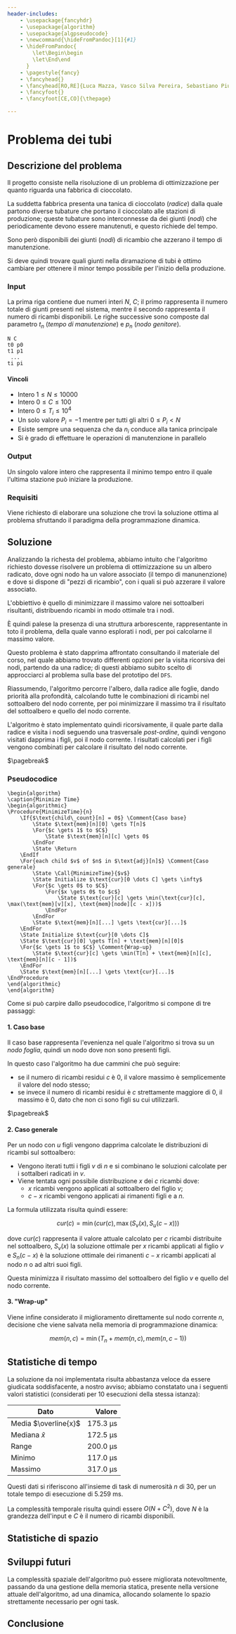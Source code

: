 ```yaml
---
header-includes:
    - \usepackage{fancyhdr}
    - \usepackage{algorithm}
    - \usepackage{algpseudocode}
    - \newcommand{\hideFromPandoc}[1]{#1}
    - \hideFromPandoc{
        \let\Begin\begin
        \let\End\end
      }
    - \pagestyle{fancy}
    - \fancyhead{} 
    - \fancyhead[RO,RE]{Luca Mazza, Vasco Silva Pereira, Sebastiano Piubellini}
    - \fancyfoot{}
    - \fancyfoot[CE,CO]{\thepage}

---
```


# Problema dei tubi

## Descrizione del problema

Il progetto consiste nella risoluzione di un problema di ottimizzazione per quanto riguarda una fabbrica di cioccolato.

La suddetta fabbrica presenta una tanica di cioccolato (*radice*) dalla quale partono diverse tubature che portano il 
cioccolato alle stazioni di produzione; queste tubature sono interconnesse da dei giunti (*nodi*) che periodicamente
devono essere manutenuti, e questo richiede del tempo.

Sono però disponibili dei giunti (*nodi*) di ricambio che azzerano il tempo di manutenzione.

Si deve quindi trovare quali giunti nella diramazione di tubi è ottimo cambiare per ottenere il minor tempo possibile
per l'inizio della produzione.

### Input

La prima riga contiene due numeri interi $N$, $C$; il primo rappresenta il numero totale di giunti presenti nel sistema,
mentre il secondo rappresenta il numero di ricambi disponibili.
Le righe successive sono composte dal parametro $t_n$ (*tempo di manutenzione*) e $p_n$ (*nodo genitore*). 

```
N C
t0 p0
t1 p1
 ...
ti pi
```

#### Vincoli

- Intero $1 \le N \le 10000$
- Intero $0 \le C \le 100$
- Intero $0 \le T_i \le 10^4$
- Un solo valore $P_i = -1$ mentre per tutti gli altri $0 \le P_i < N$
- Esiste sempre una sequenza che da $n_i$ conduce alla tanica principale
- Si è grado di effettuare le operazioni di manutenzione in parallelo

### Output

Un singolo valore intero che rappresenta il minimo tempo entro il quale l'ultima stazione può iniziare la produzione.

### Requisiti

Viene richiesto di elaborare una soluzione che trovi la soluzione ottima al problema sfruttando il paradigma della 
programmazione dinamica.

## Soluzione

Analizzando la richesta del problema, abbiamo intuito che l'algoritmo richiesto dovesse risolvere un problema di
ottimizzazione su un albero radicato, dove ogni nodo ha un valore associato (il tempo di manunenzione) e dove si dispone
di "pezzi di ricambio", con i quali si può azzerare il valore associato.

L'obbiettivo è quello di minimizzare il massimo valore nei sottoalberi risultanti, distribuendo ricambi in modo ottimale
tra i nodi.

È quindi palese la presenza di una struttura arborescente, rappresentante in toto il problema, della quale vanno
esplorati i nodi, per poi calcolarne il massimo valore.

Questo problema è stato dapprima affrontato consultando il materiale del corso, nel quale abbiamo trovato differenti
opzioni per la visita ricorsiva dei nodi, partendo da una radice; di questi abbiamo subito scelto di approcciarci al
problema sulla base del prototipo del `DFS`.

Riassumendo, l'algoritmo percorre l'albero, dalla radice alle foglie, dando priorità alla profondità, calcolando
tutte le combinazioni di ricambi nel sottoalbero del nodo corrente, per poi minimizzare il massimo tra il risultato del
sottoalbero e quello del nodo corrente.

L'algoritmo è stato implementato quindi ricorsivamente, il quale parte dalla radice e visita i nodi seguendo una
trasversale *post-ordine*, quindi vengono visitati dapprima i figli, poi il nodo corrente.
I risultati calcolati per i figli vengono combinati per calcolare il risultato del nodo corrente.

$\pagebreak$

### Pseudocodice

```{=latex}
\begin{algorithm}
\caption{Minimize Time}
\begin{algorithmic}
\Procedure{MinimizeTime}{n}
    \If{$\text{child\_count}[n] = 0$} \Comment{Caso base}
        \State $\text{mem}[n][0] \gets T[n]$
        \For{$c \gets 1$ to $C$}
            \State $\text{mem}[n][c] \gets 0$
        \EndFor 
        \State \Return
    \EndIf
    \For{each child $v$ of $n$ in $\text{adj}[n]$} \Comment{Caso generale}
        \State \Call{MinimizeTime}{$v$}
        \State Initialize $\text{cur}[0 \dots C] \gets \infty$
        \For{$c \gets 0$ to $C$}
            \For{$x \gets 0$ to $c$}
                \State $\text{cur}[c] \gets \min(\text{cur}[c], \max(\text{mem}[v][x], \text{mem}[node][c - x]))$
            \EndFor
        \EndFor
        \State $\text{mem}[n][...] \gets \text{cur}[...]$
    \EndFor
    \State Initialize $\text{cur}[0 \dots C]$
    \State $\text{cur}[0] \gets T[n] + \text{mem}[n][0]$
    \For{$c \gets 1$ to $C$} \Comment{Wrap-up}
        \State $\text{cur}[c] \gets \min(T[n] + \text{mem}[n][c], \text{mem}[n][c - 1])$
    \EndFor
    \State $\text{mem}[n][...] \gets \text{cur}[...]$
\EndProcedure
\end{algorithmic}
\end{algorithm}
```

Come si può carpire dallo pseudocodice, l'algoritmo si compone di tre passaggi:

#### 1. Caso base

Il caso base rappresenta l'evenienza nel quale l'algoritmo si trova su un *nodo foglia*, quindi un nodo dove non sono
presenti figli.

In questo caso l'algoritmo ha due cammini che può seguire:

* se il numero di ricambi residui $c$ è $0$, il valore massimo è semplicemente il valore del nodo stesso;
* se invece il numero di ricambi residui è $c$ strettamente maggiore di $0$, il massimo è $0$, dato che non ci sono 
figli su cui utilizzarli.

$\pagebreak$

#### 2. Caso generale

Per un nodo con $u$ figli vengono dapprima calcolate le distribuzioni di ricambi sul sottoalbero:

* Vengono iterati tutti i figli $v$ di $n$ e si combinano le soluzioni calcolate per i sottalberi radicati in $v$.
* Viene tentata ogni possibile distribuzione $x$ dei $c$ ricambi dove:
    * $x$ ricambi vengono applicati al sottoalbero del figlio $v$;
    * $c-x$ ricambi vengono applicati ai rimanenti figli e a $n$.

La formula utilizzata risulta quindi essere:

$$cur(c) = \min(cur(c), \max(S_v(x), S_u(c - x)))$$

dove $cur(c)$ rappresenta il valore attuale calcolato per $c$ ricambi distribuite nel sottoalbero,
$S_v(x)$ la soluzione ottimale per $x$ ricambi applicati al figlio $v$ e $S_n(c-x)$ è la soluzione ottimale dei
rimanenti $c-x$ ricambi applicati al nodo $n$ o ad altri suoi figli.

Questa minimizza il risultato massimo del sottoalbero del figlio $v$ e quello del nodo corrente.

#### 3. "Wrap-up"

Viene infine considerato il miglioramento direttamente sul nodo corrente $n$, decisione che viene salvata nella memoria
di programmazione dinamica:

$$mem(n,c) = \min(T_n + mem(n, c), mem(n, c - 1))$$

## Statistiche di tempo

La soluzione da noi implementata risulta abbastanza veloce da essere giudicata soddisfacente, a nostro avviso;
abbiamo constatato una i seguenti valori statistici (considerati per 10 esecuzioni della stessa istanza):

| Dato                    | Valore     |
| ----------------------- | ---------: |
| Media   $\overline{x}$  | $175.3$ µs |
| Mediana $\widetilde{x}$ | $172.5$ µs |
| Range                   | $200.0$ µs |
| Minimo                  | $117.0$ µs |
| Massimo                 | $317.0$ µs |

Questi dati si riferiscono all'insieme di task di numerosità $n$ di $30$, per un totale tempo di esecuzione di $5.259$ 
ms.

La complessità temporale risulta quindi essere $O(N + C^2)$, dove $N$ è la grandezza dell'input e $C$ è il numero di
ricambi disponibili.

## Statistiche di spazio

## Sviluppi futuri

La complessità spaziale dell'algoritmo può essere migliorata notevoltmente, passando da una gestione della memoria
statica, presente nella versione attuale dell'algoritmo, ad una dinamica, allocando solamente lo spazio strettamente
necessario per ogni task.


## Conclusione



